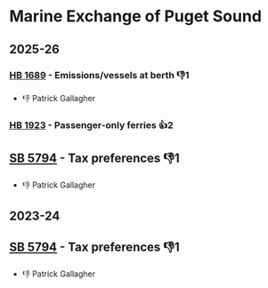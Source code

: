 # Marine Exchange of Puget Sound
## 2025-26

### [HB 1689](/bill/2025-26/hb/1689/) - Emissions/vessels at berth  👎1 
* 👎 Patrick Gallagher

### [HB 1923](/bill/2025-26/hb/1923/) - Passenger-only ferries 👍2  

## [SB 5794](/bill/2025-26/sb/5794/) - Tax preferences  👎1 
* 👎 Patrick Gallagher

## 2023-24

## [SB 5794](/bill/2023-24/sb/5794/) - Tax preferences  👎1 
* 👎 Patrick Gallagher
